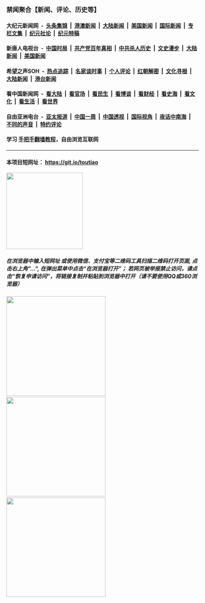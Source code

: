 ### 禁闻聚合【新闻、评论、历史等】

#### 大纪元新闻网 &nbsp;-&nbsp; [头条集锦](indexes/E头条集锦.md?t=03061703) &nbsp;|&nbsp; [港澳新闻](indexes/E港澳新闻.md?t=03061703)  &nbsp;|&nbsp; [大陆新闻](indexes/E大陆新闻.md?t=03061703) &nbsp;|&nbsp; [美国新闻](indexes/E美国新闻.md?t=03061703) &nbsp;|&nbsp; [国际新闻](indexes/E国际新闻.md?t=03061703) &nbsp;|&nbsp; [专栏文集](indexes/E专栏文集.md?t=03061703) &nbsp;|&nbsp; [纪元社论](indexes/E纪元社论.md?t=03061703) &nbsp;|&nbsp; [纪元特稿](indexes/E纪元特稿.md?t=03061703) 

#### 新唐人电视台 &nbsp;-&nbsp; [中国时局](indexes/N中国时局.md?t=03061703) &nbsp;|&nbsp; [共产党百年真相](indexes/N共产党百年真相.md?t=03061703) &nbsp;|&nbsp; [中共杀人历史](indexes/N中共杀人历史.md?t=03061703) &nbsp;|&nbsp; [文史漫步](indexes/N文史漫步.md?t=03061703) &nbsp;|&nbsp; [大陆新闻](indexes/N大陆新闻.md?t=03061703) &nbsp;|&nbsp; [美国新闻](indexes/N美国新闻.md?t=03061703)

#### 希望之声SOH &nbsp;-&nbsp; [热点追踪](indexes/H热点追踪.md?t=03061703) &nbsp;|&nbsp; [名家谈时事](indexes/H名家谈时事.md?t=03061703) &nbsp;|&nbsp; [个人评论](indexes/H个人评论.md?t=03061703)  &nbsp;|&nbsp; [红朝解密](indexes/H红朝解密.md?t=03061703) &nbsp;|&nbsp; [文化寻根](indexes/H文化寻根.md?t=03061703) &nbsp;|&nbsp; [大陆新闻](indexes/H大陆新闻.md?t=03061703) &nbsp;|&nbsp; [港台新闻](indexes/H港台新闻.md?t=03061703)

#### 看中国新闻网 &nbsp;-&nbsp; [看大陆](indexes/S看大陆.md?t=03061703) &nbsp;|&nbsp; [看官场](indexes/S看官场.md?t=03061703) &nbsp;|&nbsp; [看民生](indexes/S看民生.md?t=03061703)  &nbsp;|&nbsp; [看博谈](indexes/S看博谈.md?t=03061703) &nbsp;|&nbsp; [看财经](indexes/S看财经.md?t=03061703) &nbsp;|&nbsp; [看史海](indexes/S看史海.md?t=03061703) &nbsp;|&nbsp; [看文化](indexes/S看文化.md?t=03061703) &nbsp;|&nbsp; [看生活](indexes/S看生活.md?t=03061703) &nbsp;|&nbsp; [看世界](indexes/S看世界.md?t=03061703)

#### 自由亚洲电台 &nbsp;-&nbsp; [亚太报道](indexes/R亚太报道.md?t=03061703) &nbsp;|&nbsp; [中国一周](indexes/R中国一周.md?t=03061703) &nbsp;|&nbsp; [中国透视](indexes/R中国透视.md?t=03061703)  &nbsp;|&nbsp; [国际视角](indexes/R国际视角.md?t=03061703) &nbsp;|&nbsp; [夜话中南海](indexes/R夜话中南海.md?t=03061703) &nbsp;|&nbsp; [不同的声音](indexes/R不同的声音.md?t=03061703) &nbsp;|&nbsp; [特约评论](indexes/R特约评论.md?t=03061703)

#### 学习 [手把手翻墙教程](https://github.com/gfw-breaker/guides/wiki)，自由浏览互联网

----

#### 本项目短网址： https://git.io/toutiao
<img src="https://raw.githubusercontent.com/gfw-breaker/banned-news/master/scripts/img/qr.png" width="200px"/>  

##### 在浏览器中输入短网址 或使用微信、支付宝等二维码工具扫描二维码打开页面, 点击右上角"...", 在弹出菜单中点击“在浏览器打开”； 若网页被举报禁止访问，请点击“恢复申请访问”，将链接复制并粘贴到浏览器中打开（请不要使用QQ或360浏览器）

<img src="https://raw.githubusercontent.com/gfw-breaker/banned-news/master/scripts/img/1.png" width="260px"/> &nbsp; <img src="https://raw.githubusercontent.com/gfw-breaker/banned-news/master/scripts/img/2.png" width="260px"/> &nbsp; <img src="https://raw.githubusercontent.com/gfw-breaker/banned-news/master/scripts/img/3.png" width="260px"/>
